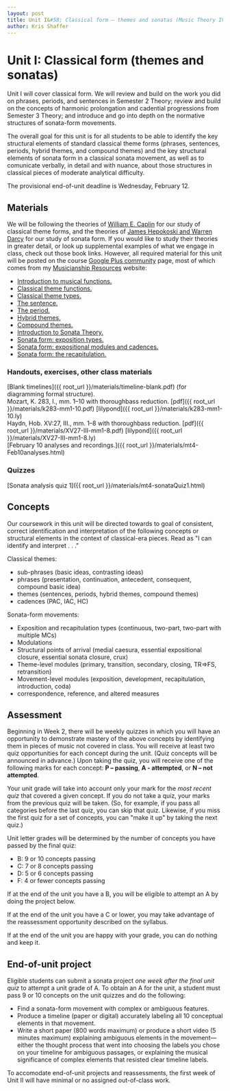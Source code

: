 ```yaml
---
layout: post
title: Unit I&#58; Classical form – themes and sonatas (Music Theory IV)
author: Kris Shaffer
---
```


# Unit I: Classical form (themes and sonatas) #

Unit I will cover classical form. We will review and build on the work you did on phrases, periods, and sentences in Semester 2 Theory; review and build on the concepts of harmonic prolongation and cadential progressions from Semester 3 Theory; and introduce and go into depth on the normative structures of sonata-form movements.

The overall goal for this unit is for all students to be able to identify the key structural elements of standard classical theme forms (phrases, sentences, periods, hybrid themes, and compound themes) and the key structural elements of sonata form in a classical sonata movement, as well as to comunicate verbally, in detail and with nuance, about those structures in classical pieces of moderate analytical difficulty.

The provisional end-of-unit deadline is Wednesday, February 12.

## Materials ##

We will be following the theories of [William E. Caplin](https://openlibrary.org/works/OL2689355W/Classical_form) for our study of classical theme forms, and the theories of [James Hepokoski and Warren Darcy](https://openlibrary.org/works/OL4294182W/Elements_of_sonata_theory) for our study of sonata form. If you would like to study their theories in greater detail, or look up supplemental examples of what we engage in class, check out those book links. However, all required material for this unit will be posted on the course [Google Plus community](https://plus.google.com/u/1/communities/118350994807708327963) page, most of which comes from my [Musicianship Resources](http://kris.shaffermusic.com/musicianship) website:

- [Introduction to musical functions.](http://kris.shaffermusic.com/musicianship/functions.html)  
- [Classical theme functions.](http://kris.shaffermusic.com/musicianship/themeFunctions.html)  
- [Classical theme types.](http://kris.shaffermusic.com/musicianship/classicalThemes.html)  
- [The sentence.](http://kris.shaffermusic.com/musicianship/sentence.html)  
- [The period.](http://kris.shaffermusic.com/musicianship/period.html)  
- [Hybrid themes.](http://kris.shaffermusic.com/musicianship/hybridThemes.html)  
- [Compound themes.](http://kris.shaffermusic.com/musicianship/compoundThemes.html)  
- [Introduction to Sonata Theory.](http://kris.shaffermusic.com/musicianship/SonataTheory-intro.html)  
- [Sonata form: exposition types.](http://kris.shaffermusic.com/musicianship/SonataTheory-exposition.html)  
- [Sonata form: expositional modules and cadences.](http://kris.shaffermusic.com/musicianship/SonataTheory-modules.html)  
- [Sonata form: the recapitulation.](http://kris.shaffermusic.com/musicianship/sonataRecap.html)

### Handouts, exercises, other class materials ###

[Blank timelines]({{ root_url }}/materials/timeline-blank.pdf) (for diagramming formal structure).  
Mozart, K. 283, I., mm. 1–10 with thoroughbass reduction. [pdf]({{ root_url }}/materials/k283-mm1-10.pdf) [lilypond]({{ root_url }}/materials/k283-mm1-10.ly)  
Haydn, Hob. XV:27, III., mm. 1–8 with thoroughbass reduction. [pdf]({{ root_url }}/materials/XV27-III-mm1-8.pdf) [lilypond]({{ root_url }}/materials/XV27-III-mm1-8.ly)  
[February 10 analyses and recordings.]({{ root_url }}/materials/mt4-Feb10analyses.html)  

### Quizzes ###

[Sonata analysis quiz 1]({{ root_url }}/materials/mt4-sonataQuiz1.html)

## Concepts ##

Our coursework in this unit will be directed towards to goal of consistent, correct identification and interpretation of the following concepts or structural elements in the context of classical-era pieces. Read as "I can identify and interpret . . ."

Classical themes:

- sub-phrases (basic ideas, contrasting ideas)  
- phrases (presentation, continuation, antecedent, consequent, compound basic idea)  
- themes (sentences, periods, hybrid themes, compound themes)  
- cadences (PAC, IAC, HC)  

Sonata-form movements:

- Exposition and recapitulation types (continuous, two-part, two-part with multiple MCs)  
- Modulations  
- Structural points of arrival (medial caesura, essential expositional closure, essential sonata closure, crux)  
- Theme-level modules (primary, transition, secondary, closing, TR=>FS, retransition)  
- Movement-level modules (exposition, development, recapitulation, introduction, coda)  
- correspondence, reference, and altered measures  

## Assessment ##

Beginning in Week 2, there will be weekly quizzes in which you will have an opportunity to demonstrate mastery of the above concepts by identifying them in pieces of music not covered in class. You will receive at least two quiz opportunities for each concept during the unit. (Quiz concepts will be announced in advance.) Upon taking the quiz, you will receive one of the following marks for each concept: **P – passing**, **A - attempted**, or **N – not attempted**. 

Your unit grade will take into account only your mark for the *most recent quiz* that covered a given concept. If you do not take a quiz, your marks from the previous quiz will be taken. (So, for example, if you pass all categories before the last quiz, you can skip that quiz. Likewise, if you miss the first quiz for a set of concepts, you can "make it up" by taking the next quiz.)

Unit letter grades will be determined by the number of concepts you have passed by the final quiz:

- B: 9 or 10 concepts passing  
- C: 7 or 8 concepts passing  
- D: 5 or 6 concepts passing  
- F: 4 or fewer concepts passing

If at the end of the unit you have a B, you will be eligible to attempt an A by doing the project below.

If at the end of the unit you have a C or lower, you may take advantage of the reassessment opportunity described on the syllabus.

If at the end of the unit you are happy with your grade, you can do nothing and keep it.

## End-of-unit project ##

Eligible students can submit a sonata project *one week after the final unit quiz* to attempt a unit grade of A. To obtain an A for the unit, a student must pass 9 or 10 concepts on the unit quizzes and do the following: 

- Find a sonata-form movement with complex or ambiguous features.  
- Produce a timeline (paper or digital) accurately labeling all 10 conceptual elements in that movement.  
- Write a short paper (800 words maximum) or produce a short video (5 minutes maximum) explaining ambiguous elements in the movement—either the thought process that went into choosing the labels you chose on your timeline for ambiguous passages, or explaining the musical significance of complex elements that resisted clear timeline labels.

To accomodate end-of-unit projects and reassessments, the first week of Unit II will have minimal or no assigned out-of-class work.